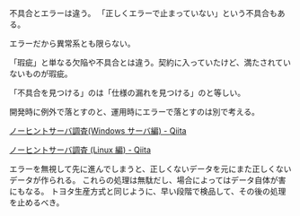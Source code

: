 不具合とエラーは違う。
「正しくエラーで止まっていない」という不具合もある。

エラーだから異常系とも限らない。

「瑕疵」と単なる欠陥や不具合とは違う。契約に入っていたけど、満たされていないものが瑕疵。

「不具合を見つける」のは「仕様の漏れを見つける」のと等しい。

開発時に例外で落とすのと、運用時にエラーで落とすのは別で考える。

[ノーヒントサーバ調査(Windows サーバ編) - Qiita](https://qiita.com/miyazaryo/items/6a6641e1fbcd6e73f9af)

[ノーヒントサーバ調査 (Linux 編) - Qiita](https://qiita.com/t_nakayama0714/items/9348e215f172562974e6)

エラーを無視して先に進んでしまうと、正しくないデータを元にまた正しくないデータが作られる。
これらの処理は無駄だし、場合によってはデータ自体が害にもなる。
トヨタ生産方式と同じように、早い段階で検品して、その後の処理を止めるべき。

